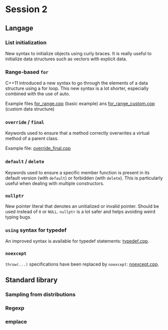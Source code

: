 # Session 2

## Langage

### List initialization
New syntax to initialize objects using curly braces.
It is really useful to initialize data structures such as vectors with explicit data.

### Range-based `for`
C++11 introduced a new syntax to go through the elements of a data structure using a for loop.
This new syntax is a lot shorter, especially combined with the use of auto.

Example files [for_range.cpp](for_range.cpp) (basic example) ans [for_range_custom.cpp](for_range_custom.cpp) (custom data structure)

### `override` / `final`
Keywords used to ensure that a method correctly overwrites a virtual method of a parent class.

Example file: [override_final.cpp](override_final.cpp)

### `default` / `delete`
Keywords used to ensure a specific member function is present in its default version (with `default`) or forbidden (with `delete`).
This is particularly useful when dealing with multiple constructors.

### `nullptr`
New pointer literal that denotes an unitialized or invalid pointer.
Should be used instead of `0` or `NULL`.
`nullptr` is a lot safer and helps avoiding weird typing bugs.

### `using` syntax for typedef
An improved syntax is available for typedef statements: [typedef.cpp](typedef.cpp).

### `noexcept`
`throw(...)` specifications have been replaced by `noexcept`: [noexcept.cpp](noexcept.cpp).


## Standard library

### Sampling from distributions

### Regexp

### emplace
